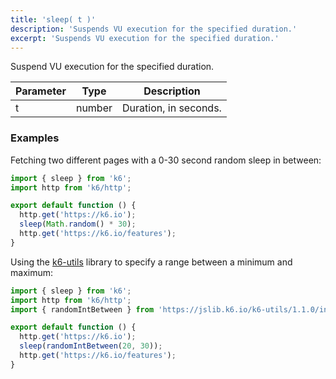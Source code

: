 ```yaml
---
title: 'sleep( t )'
description: 'Suspends VU execution for the specified duration.'
excerpt: 'Suspends VU execution for the specified duration.'
---
```


Suspend VU execution for the specified duration.

| Parameter | Type   | Description           |
| --------- | ------ | --------------------- |
| t         | number | Duration, in seconds. |

### Examples

Fetching two different pages with a 0-30 second random sleep in between:

<CodeGroup labels={[]}>

```javascript
import { sleep } from 'k6';
import http from 'k6/http';

export default function () {
  http.get('https://k6.io');
  sleep(Math.random() * 30);
  http.get('https://k6.io/features');
}
```

</CodeGroup>

Using the [k6-utils](https://jslib.k6.io/k6-utils/) library to specify a range between a minimum and maximum:

<CodeGroup labels={[]}>

```javascript
import { sleep } from 'k6';
import http from 'k6/http';
import { randomIntBetween } from 'https://jslib.k6.io/k6-utils/1.1.0/index.js';

export default function () {
  http.get('https://k6.io');
  sleep(randomIntBetween(20, 30));
  http.get('https://k6.io/features');
}
```

</CodeGroup>
